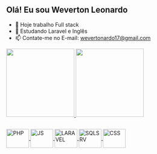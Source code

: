 ## Olá! Eu sou Weverton Leonardo

- 🔭 Hoje trabalho Full stack
- 🌱 Estudando Laravel e Inglês
- 📫 Contate-me no E-mail: wevertonardo17@gmail.com

<div>
    <a href="https://github.com/WevertonLeo">
    <img height="180em" src="https://github-readme-stats.vercel.app/api?username=WevertonLeo&show_icons=true&theme=tokyonight&include_all_commits=true&count_private=tru"/>
    <img height="180em" src="https://github-readme-stats.vercel.app/api/top-langs/?username=WevertonLeo&theme=tokyonight&layout=donut&langs_count=10"/>
</div>

##
<div>
    <img align="center" alt="PHP" height="50" width="60" src="https://cdn.jsdelivr.net/gh/devicons/devicon/icons/php/php-plain.svg"/>
    <img align="center" alt="JS" height="50" width="60" src="https://cdn.jsdelivr.net/gh/devicons/devicon/icons/javascript/javascript-plain.svg"/>
    <img align="center" alt="LARAVEL" height="50" width="60" src="https://cdn.jsdelivr.net/gh/devicons/devicon/icons/laravel/laravel-plain-wordmark.svg"/>
    <img align="center" alt="SQLSRV" height="50" width="60" src="https://cdn.jsdelivr.net/gh/devicons/devicon/icons/microsoftsqlserver/microsoftsqlserver-plain-wordmark.svg"/>
    <img align="center" alt="CSS" height="50" width="60" src="https://cdn.jsdelivr.net/gh/devicons/devicon/icons/css3/css3-original.svg"/>
</div>
